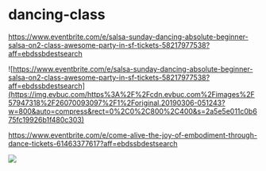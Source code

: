 # dancing-class

https://www.eventbrite.com/e/salsa-sunday-dancing-absolute-beginner-salsa-on2-class-awesome-party-in-sf-tickets-58217977538?aff=ebdssbdestsearch

![https://www.eventbrite.com/e/salsa-sunday-dancing-absolute-beginner-salsa-on2-class-awesome-party-in-sf-tickets-58217977538?aff=ebdssbdestsearch](https://img.evbuc.com/https%3A%2F%2Fcdn.evbuc.com%2Fimages%2F57947318%2F26070093097%2F1%2Foriginal.20190306-051243?w=800&auto=compress&rect=0%2C0%2C800%2C400&s=2a5e5e011c0b675fc19926b1f480c303)

https://www.eventbrite.com/e/come-alive-the-joy-of-embodiment-through-dance-tickets-61463377617?aff=ebdssbdestsearch

![](https://www.eventbrite.com/e/come-alive-the-joy-of-embodiment-through-dance-tickets-61463377617?aff=ebdssbdestsearch)

